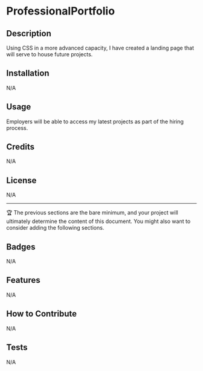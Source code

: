 # ProfessionalPortfolio

## Description

Using CSS in a more advanced capacity, I have created a landing page that will serve to house future projects.

## Installation

N/A

## Usage

Employers will be able to access my latest projects as part of the hiring process.

## Credits

N/A

## License

N/A

---

🏆 The previous sections are the bare minimum, and your project will ultimately determine the content of this document. You might also want to consider adding the following sections.

## Badges

N/A

## Features

N/A

## How to Contribute

N/A

## Tests

N/A